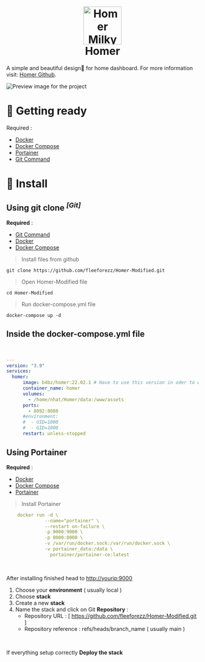 <h1 align="center">
    <img width="100" alt="Homer MilkyWay" src="https://cdn-icons-png.flaticon.com/512/1808/1808512.png">
    <br>
    Homer
</h1>

A simple and beautiful design🔆 for home dashboard. For more information visit: [Homer Github](https://github.com/bastienwirtz/homer). 
<br>

![Preview image for the project](/../main/preview.png)
# 🐣 Getting ready
Required :
+ [Docker]() 
+ [Docker Compose]()
+ [Portainer]()
+ [Git Command]()
# 🔰 Install
## Using git clone <sup>*[Git]*</sup>
**Required** :
+ [Git Command]()
+ [Docker]()
+ [Docker Compose]()
> Install files from github 
```
git clone https://github.com/fleeforezz/Homer-Modified.git
```
> Open Homer-Modified file
```
cd Homer-Modified
```
> Run docker-compose.yml file
```
docker-compose up -d
```
## Inside the **docker-compose.yml** file
<br>

```yml
---
version: "3.9"
services:
  homer:
      image: b4bz/homer:22.02.1 # Have to use this version in oder to work fine
      container_name: homer
      volumes:
        - /home/nhat/Homer/data:/www/assets
      ports:
        - 8092:8080
      #environment:
      #  - UID=1000
      #  - GID=1000
      restart: unless-stopped
```

## Using Portainer
**Required** :
+ [Docker]()
+ [Docker Compose]()
+ [Portainer]()
> Install Portainer
```yml
    docker run -d \
              --name="portainer" \
              --restart on-failure \
              -p 9000:9000 \
              -p 8000:8000 \
              -v /var/run/docker.sock:/var/run/docker.sock \
              -v portainer_data:/data \
                portainer/portainer-ce:latest
```
<br>

After installing finished head to [http://yourip:9000](http://yourip:9000)
<br>

1. Choose your **environment** ( usually local )
2. Choose **stack**
3. Create a new **stack**
4. Name the stack and click on Git **Repository** :
    - Repository URL : [ https://github.com/fleeforezz/Homer-Modified.git ]
    - Repository reference : refs/heads/branch_name ( usually main )
<br>

If everything setup correctly **Deploy the stack**
